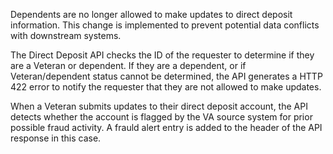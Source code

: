 Dependents are no longer allowed to make updates to direct deposit information. This change is implemented to prevent potential data conflicts with downstream systems.

The Direct Deposit API checks the ID of the requester to determine if they are a Veteran or dependent. If they are a dependent, or if Veteran/dependent status cannot be determined, the API generates a HTTP 422 error to notify the requester that they are not allowed to make updates.  

When a Veteran submits updates to their direct deposit account, the API detects whether the account is flagged by the VA source system for prior possible fraud activity. A frauld alert entry is added to the header of the API response in this case.  
